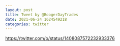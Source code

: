 ```yaml
--- 
layout: post 
title: Tweet by @BoogerDayTrades 
date: 2021-06-24 1624549218 
categories: twitter 
--- 
```

https://twitter.com/o/status/1408087572232933376